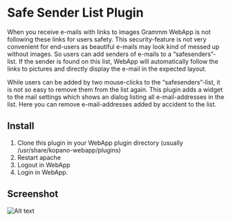 Safe Sender List Plugin
=================================

When you receive e-mails with links to images Grammm WebApp is not following these links for users safety. This security-feature is not very convenient for end-users as beautiful e-mails may look kind of messed up without images. So users can add senders of e-mails to a “safesenders”-list. If the sender is found on this list, WebApp will automatically follow the links to pictures and directly display the e-mail in the expected layout.

While users can be added by two mouse-clicks to the “safesenders”-list, it is not so easy to remove them from the list again. This plugin adds a widget to the mail settings which shows an dialog listing all e-mail-addresses in the list. Here you can remove e-mail-addresses added by accident to the list.

Install
-------
1. Clone this plugin in your WebApp plugin directory (usually /usr/share/kopano-webapp/plugins)
2. Restart apache
3. Logout in WebApp
4. Login in WebApp.

Screenshot
----------

![Alt text](/img/SafeSenderList.png?raw=true "Safe Sender List")
